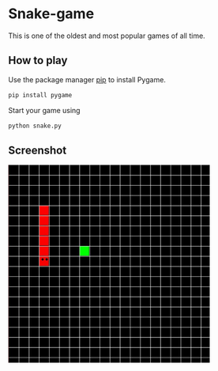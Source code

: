 # Snake-game
This is one of the oldest and most popular games of all time.

## How to play
Use the package manager [pip](https://pip.pypa.io/en/stable/) to install Pygame.
```bash
pip install pygame
```

Start your game using
```bash
python snake.py
```

## Screenshot
<img src='ss.JPG' height=400px>

